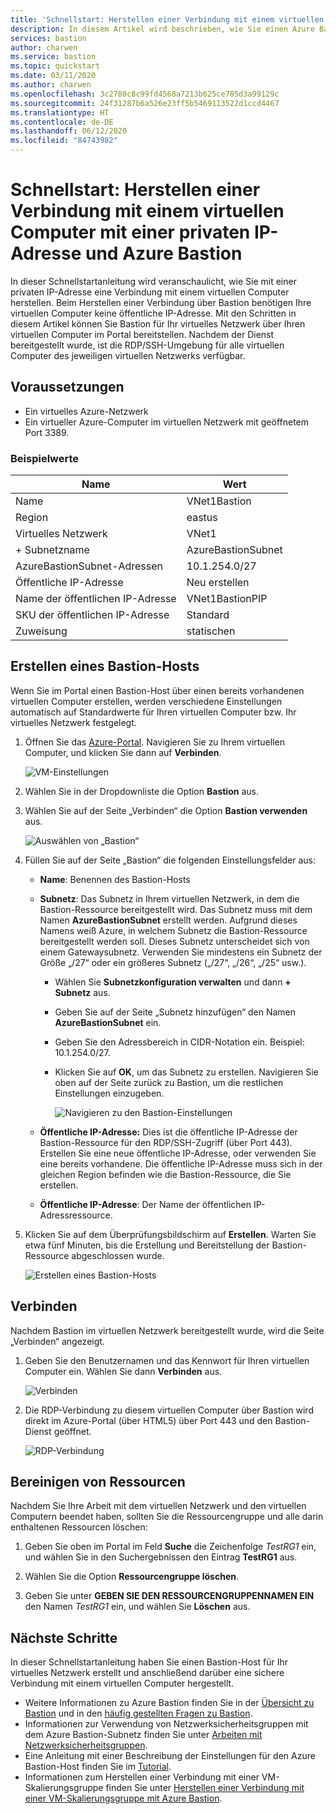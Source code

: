 ```yaml
---
title: 'Schnellstart: Herstellen einer Verbindung mit einem virtuellen Computer über eine private IP-Adresse: Azure Bastion'
description: In diesem Artikel wird beschrieben, wie Sie einen Azure Bastion-Host über einen virtuellen Computer erstellen und mit einer privaten IP-Adresse eine sichere Verbindung herstellen.
services: bastion
author: charwen
ms.service: bastion
ms.topic: quickstart
ms.date: 03/11/2020
ms.author: charwen
ms.openlocfilehash: 3c2780c8c99fd4568a7213b625ce785d3a99129c
ms.sourcegitcommit: 24f31287b6a526e23ff5b5469113522d1ccd4467
ms.translationtype: HT
ms.contentlocale: de-DE
ms.lasthandoff: 06/12/2020
ms.locfileid: "84743982"
---
```

# <a name="quickstart-connect-to-a-virtual-machine-using-a-private-ip-address-and-azure-bastion"></a>Schnellstart: Herstellen einer Verbindung mit einem virtuellen Computer mit einer privaten IP-Adresse und Azure Bastion

In dieser Schnellstartanleitung wird veranschaulicht, wie Sie mit einer privaten IP-Adresse eine Verbindung mit einem virtuellen Computer herstellen. Beim Herstellen einer Verbindung über Bastion benötigen Ihre virtuellen Computer keine öffentliche IP-Adresse. Mit den Schritten in diesem Artikel können Sie Bastion für Ihr virtuelles Netzwerk über Ihren virtuellen Computer im Portal bereitstellen. Nachdem der Dienst bereitgestellt wurde, ist die RDP/SSH-Umgebung für alle virtuellen Computer des jeweiligen virtuellen Netzwerks verfügbar.

## <a name="prerequisites"></a><a name="prereq"></a>Voraussetzungen

* Ein virtuelles Azure-Netzwerk
* Ein virtueller Azure-Computer im virtuellen Netzwerk mit geöffnetem Port 3389.

### <a name="example-values"></a>Beispielwerte

|**Name** | **Wert** |
| --- | --- |
| Name |  VNet1Bastion |
| Region | eastus |
| Virtuelles Netzwerk |  VNet1 |
| + Subnetzname | AzureBastionSubnet |
| AzureBastionSubnet-Adressen |  10.1.254.0/27 |
| Öffentliche IP-Adresse |  Neu erstellen |
| Name der öffentlichen IP-Adresse | VNet1BastionPIP  |
| SKU der öffentlichen IP-Adresse |  Standard  |
| Zuweisung  | statischen |

## <a name="create-a-bastion-host"></a><a name="createvmset"></a>Erstellen eines Bastion-Hosts

Wenn Sie im Portal einen Bastion-Host über einen bereits vorhandenen virtuellen Computer erstellen, werden verschiedene Einstellungen automatisch auf Standardwerte für Ihren virtuellen Computer bzw. Ihr virtuelles Netzwerk festgelegt.

1. Öffnen Sie das [Azure-Portal](https://portal.azure.com). Navigieren Sie zu Ihrem virtuellen Computer, und klicken Sie dann auf **Verbinden**.

   ![VM-Einstellungen](./media/quickstart-host-portal/vm-settings.png)
1. Wählen Sie in der Dropdownliste die Option **Bastion** aus.
1. Wählen Sie auf der Seite „Verbinden“ die Option **Bastion verwenden** aus.

   ![Auswählen von „Bastion“](./media/quickstart-host-portal/select-bastion.png)

1. Füllen Sie auf der Seite „Bastion“ die folgenden Einstellungsfelder aus:

   * **Name**: Benennen des Bastion-Hosts
   * **Subnetz**: Das Subnetz in Ihrem virtuellen Netzwerk, in dem die Bastion-Ressource bereitgestellt wird. Das Subnetz muss mit dem Namen **AzureBastionSubnet** erstellt werden. Aufgrund dieses Namens weiß Azure, in welchem Subnetz die Bastion-Ressource bereitgestellt werden soll. Dieses Subnetz unterscheidet sich von einem Gatewaysubnetz. Verwenden Sie mindestens ein Subnetz der Größe „/27“ oder ein größeres Subnetz („/27“, „/26“, „/25“ usw.).
   
      * Wählen Sie **Subnetzkonfiguration verwalten** und dann **+ Subnetz** aus.
      * Geben Sie auf der Seite „Subnetz hinzufügen“ den Namen **AzureBastionSubnet** ein.
      * Geben Sie den Adressbereich in CIDR-Notation ein. Beispiel: 10.1.254.0/27.
      * Klicken Sie auf **OK**, um das Subnetz zu erstellen. Navigieren Sie oben auf der Seite zurück zu Bastion, um die restlichen Einstellungen einzugeben.

         ![Navigieren zu den Bastion-Einstellungen](./media/quickstart-host-portal/navigate-bastion.png)
   * **Öffentliche IP-Adresse:** Dies ist die öffentliche IP-Adresse der Bastion-Ressource für den RDP/SSH-Zugriff (über Port 443). Erstellen Sie eine neue öffentliche IP-Adresse, oder verwenden Sie eine bereits vorhandene. Die öffentliche IP-Adresse muss sich in der gleichen Region befinden wie die Bastion-Ressource, die Sie erstellen.
   * **Öffentliche IP-Adresse**: Der Name der öffentlichen IP-Adressressource.
1. Klicken Sie auf dem Überprüfungsbildschirm auf **Erstellen**. Warten Sie etwa fünf Minuten, bis die Erstellung und Bereitstellung der Bastion-Ressource abgeschlossen wurde.

   ![Erstellen eines Bastion-Hosts](./media/quickstart-host-portal/bastion-settings.png)

## <a name="connect"></a><a name="connect"></a>Verbinden

Nachdem Bastion im virtuellen Netzwerk bereitgestellt wurde, wird die Seite „Verbinden“ angezeigt.

1. Geben Sie den Benutzernamen und das Kennwort für Ihren virtuellen Computer ein. Wählen Sie dann **Verbinden** aus.

   ![Verbinden](./media/quickstart-host-portal/connect.png)
1. Die RDP-Verbindung zu diesem virtuellen Computer über Bastion wird direkt im Azure-Portal (über HTML5) über Port 443 und den Bastion-Dienst geöffnet.

   ![RDP-Verbindung](./media/quickstart-host-portal/443-rdp.png)

## <a name="clean-up-resources"></a>Bereinigen von Ressourcen

Nachdem Sie Ihre Arbeit mit dem virtuellen Netzwerk und den virtuellen Computern beendet haben, sollten Sie die Ressourcengruppe und alle darin enthaltenen Ressourcen löschen:

1. Geben Sie oben im Portal im Feld **Suche** die Zeichenfolge *TestRG1* ein, und wählen Sie in den Suchergebnissen den Eintrag **TestRG1** aus.

2. Wählen Sie die Option **Ressourcengruppe löschen**.

3. Geben Sie unter **GEBEN SIE DEN RESSOURCENGRUPPENNAMEN EIN** den Namen *TestRG1* ein, und wählen Sie **Löschen** aus.

## <a name="next-steps"></a>Nächste Schritte

In dieser Schnellstartanleitung haben Sie einen Bastion-Host für Ihr virtuelles Netzwerk erstellt und anschließend darüber eine sichere Verbindung mit einem virtuellen Computer hergestellt.

* Weitere Informationen zu Azure Bastion finden Sie in der [Übersicht zu Bastion](bastion-overview.md) und in den [häufig gestellten Fragen zu Bastion](bastion-faq.md).
* Informationen zur Verwendung von Netzwerksicherheitsgruppen mit dem Azure Bastion-Subnetz finden Sie unter [Arbeiten mit Netzwerksicherheitsgruppen](bastion-nsg.md).
* Eine Anleitung mit einer Beschreibung der Einstellungen für den Azure Bastion-Host finden Sie im [Tutorial](bastion-create-host-portal.md).
* Informationen zum Herstellen einer Verbindung mit einer VM-Skalierungsgruppe finden Sie unter [Herstellen einer Verbindung mit einer VM-Skalierungsgruppe mit Azure Bastion](bastion-connect-vm-scale-set.md).